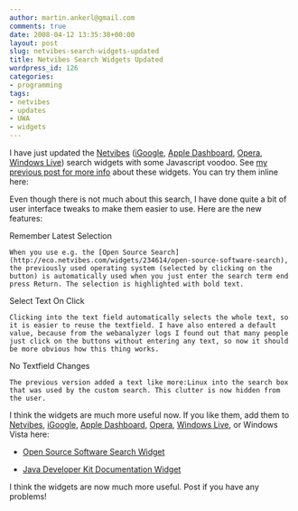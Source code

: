 ```yaml
---
author: martin.ankerl@gmail.com
comments: true
date: 2008-04-12 13:35:38+00:00
layout: post
slug: netvibes-search-widgets-updated
title: Netvibes Search Widgets Updated
wordpress_id: 126
categories:
- programming
tags:
- netvibes
- updates
- UWA
- widgets
---
```


I have just updated the [Netvibes](http://www.netvibes.com/) ([iGoogle](http://www.google.com/ig), [Apple Dashboard](http://www.apple.com/downloads/dashboard/), [Opera](http://www.opera.com/), [Windows Live](http://www.live.com/)) search widgets with some Javascript voodoo. See [my previous post for more info](/2008/03/18/netvibes-widgets-for-jdk-and-oss-search/) about these widgets. You can try them inline here:






Even though there is not much about this search, I have done quite a bit of user interface tweaks to make them easier to use. Here are the new features:



Remember Latest Selection

    When you use e.g. the [Open Source Search](http://eco.netvibes.com/widgets/234614/open-source-software-search), the previously used operating system (selected by clicking on the button) is automatically used when you just enter the search term end press Return. The selection is highlighted with bold text.


Select Text On Click

    Clicking into the text field automatically selects the whole text, so it is easier to reuse the textfield. I have also entered a default value, because from the webanalyzer logs I found out that many people just click on the buttons without entering any text, so now it should be more obvious how this thing works.


No Textfield Changes

    The previous version added a text like more:Linux into the search box that was used by the custom search. This clutter is now hidden from the user.


I think the widgets are much more useful now. If you like them, add them to [Netvibes](http://www.netvibes.com/), [iGoogle](http://www.google.com/ig), [Apple Dashboard](http://www.apple.com/downloads/dashboard/), [Opera](http://www.opera.com/), [Windows Live](http://www.live.com/), or Windows Vista here: 

  * [Open Source Software Search Widget](http://eco.netvibes.com/widgets/234614/open-source-software)


  * [Java Developer Kit Documentation Widget](http://eco.netvibes.com/widgets/234615/java-developer-kit-documentation)


I think the widgets are now much more useful. Post if you have any problems!

